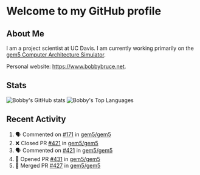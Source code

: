 # Welcome to my GitHub profile

## About Me

I am a project scientist at UC Davis. I am currently working primarily on the [gem5 Computer Architecture Simulator](https://github.com/gem5).

Personal website: <https://www.bobbybruce.net>.

## Stats

![Bobby's GitHub stats](https://github-readme-stats.vercel.app/api?username=bobbyrbruce&show_icons=true&theme=responsive&include_all_commits=true&count_private=true&show=reviews&disable_animations=true)
![Bobby's Top Languages ](https://github-readme-stats.vercel.app/api/top-langs/?username=bobbyrbruce&layout=compact&theme=responsive&count_private=true&langs_count=10&disable_animations=true)

## Recent Activity

<!--START_SECTION:activity-->
1. 🗣 Commented on [#171](https://github.com/gem5/gem5/pull/171#issuecomment-1755969540) in [gem5/gem5](https://github.com/gem5/gem5)
2. ❌ Closed PR [#421](https://github.com/gem5/gem5/pull/421) in [gem5/gem5](https://github.com/gem5/gem5)
3. 🗣 Commented on [#421](https://github.com/gem5/gem5/pull/421#issuecomment-1755961741) in [gem5/gem5](https://github.com/gem5/gem5)
4. 💪 Opened PR [#431](https://github.com/gem5/gem5/pull/431) in [gem5/gem5](https://github.com/gem5/gem5)
5. 🎉 Merged PR [#427](https://github.com/gem5/gem5/pull/427) in [gem5/gem5](https://github.com/gem5/gem5)
<!--END_SECTION:activity-->
